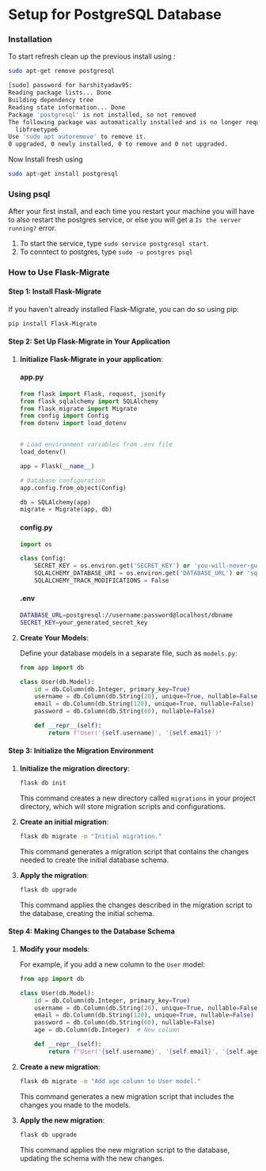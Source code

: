 # Setup for PostgreSQL Database

### Installation

To start refresh clean up the previous install using :

```bash
sudo apt-get remove postgresql

[sudo] password for harshityadav95:
Reading package lists... Done
Building dependency tree
Reading state information... Done
Package 'postgresql' is not installed, so not removed
The following package was automatically installed and is no longer required:
  libfreetype6
Use 'sudo apt autoremove' to remove it.
0 upgraded, 0 newly installed, 0 to remove and 0 not upgraded.
```

Now Install fresh using

```bash
sudo apt-get install postgresql
```

### Using psql

After your first install, and each time you restart your machine you will have to also restart the postgres service, or else you will get a `Is the server running?` error.

1. To start the service, type `sudo service postgresql start`.
2. To conntect to postgres, type `sudo -u postgres psql`

### How to Use Flask-Migrate

#### Step 1: Install Flask-Migrate

If you haven't already installed Flask-Migrate, you can do so using pip:

```sh
pip install Flask-Migrate
```

#### Step 2: Set Up Flask-Migrate in Your Application

1. **Initialize Flask-Migrate in your application**:

   #### app.py


   ```python
   from flask import Flask, request, jsonify
   from flask_sqlalchemy import SQLAlchemy
   from flask_migrate import Migrate
   from config import Config
   from dotenv import load_dotenv


   # Load environment variables from .env file
   load_dotenv()

   app = Flask(__name__)

   # Database configuration
   app.config.from_object(Config)

   db = SQLAlchemy(app)
   migrate = Migrate(app, db)
   ```

   #### config.py

   ```python
   import os

   class Config:
       SECRET_KEY = os.environ.get('SECRET_KEY') or 'you-will-never-guess'
       SQLALCHEMY_DATABASE_URI = os.environ.get('DATABASE_URL') or 'sqlite:///site.db'
       SQLALCHEMY_TRACK_MODIFICATIONS = False
   ```

   #### .env

   ```bash
   DATABASE_URL=postgresql://username:password@localhost/dbname
   SECRET_KEY=your_generated_secret_key
   ```
2. **Create Your Models**:

   Define your database models in a separate file, such as `models.py`:

   ```python
   from app import db

   class User(db.Model):
       id = db.Column(db.Integer, primary_key=True)
       username = db.Column(db.String(20), unique=True, nullable=False)
       email = db.Column(db.String(120), unique=True, nullable=False)
       password = db.Column(db.String(60), nullable=False)

       def __repr__(self):
           return f"User('{self.username}', '{self.email}')"
   ```

#### Step 3: Initialize the Migration Environment

1. **Initialize the migration directory**:

   ```sh
   flask db init
   ```

   This command creates a new directory called `migrations` in your project directory, which will store migration scripts and configurations.
2. **Create an initial migration**:

   ```sh
   flask db migrate -m "Initial migration."
   ```

   This command generates a migration script that contains the changes needed to create the initial database schema.
3. **Apply the migration**:

   ```sh
   flask db upgrade
   ```

   This command applies the changes described in the migration script to the database, creating the initial schema.

#### Step 4: Making Changes to the Database Schema

1. **Modify your models**:

   For example, if you add a new column to the `User` model:

   ```python
   from app import db

   class User(db.Model):
       id = db.Column(db.Integer, primary_key=True)
       username = db.Column(db.String(20), unique=True, nullable=False)
       email = db.Column(db.String(120), unique=True, nullable=False)
       password = db.Column(db.String(60), nullable=False)
       age = db.Column(db.Integer)  # New column

       def __repr__(self):
           return f"User('{self.username}', '{self.email}', '{self.age}')"
   ```
2. **Create a new migration**:

   ```sh
   flask db migrate -m "Add age column to User model."
   ```
   This command generates a new migration script that includes the changes you made to the models.
3. **Apply the new migration**:

   ```sh
   flask db upgrade
   ```
   This command applies the new migration script to the database, updating the schema with the new changes.
